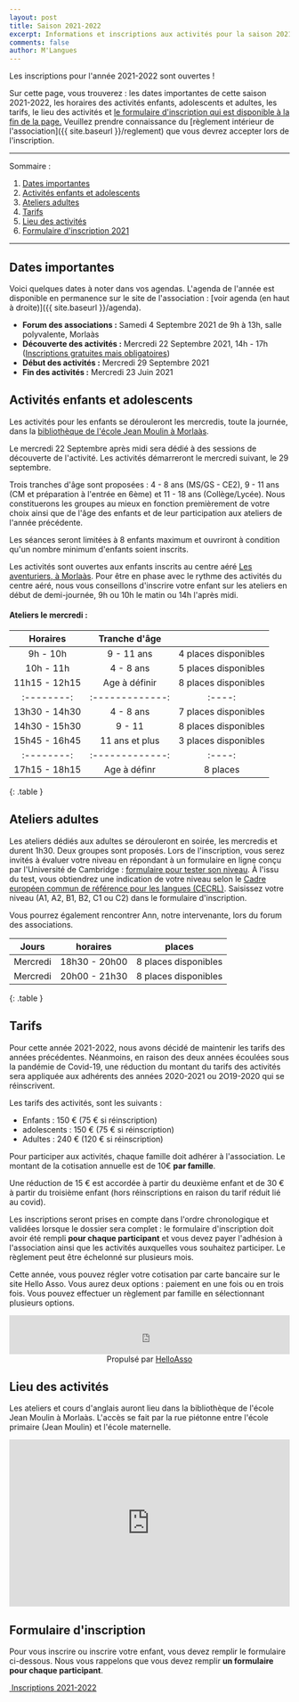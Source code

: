 ```yaml
---
layout: post
title: Saison 2021-2022
excerpt: Informations et inscriptions aux activités pour la saison 2021-2022
comments: false
author: M'Langues
---
```


Les inscriptions pour l'année 2021-2022 sont ouvertes !

Sur cette page, vous trouverez : les dates importantes de cette saison 2021-2022,
les horaires des activités enfants, adolescents et adultes, les tarifs, le lieu
des activités et [le formulaire d'inscription qui est disponible à la fin de la page.](#formulaire-dinscription)
Veuillez prendre connaissance du
[règlement intérieur de l'association]({{ site.baseurl }}/reglement) que vous
devrez accepter lors de l'inscription.

---

Sommaire :

1. [Dates importantes](#dates-importantes)
2. [Activités enfants et adolescents](#activités-enfants-et-adolescents)
3. [Ateliers adultes](#ateliers-adultes)
4. [Tarifs](#tarifs)
5. [Lieu des activités](#lieu-des-activités)
6. [Formulaire d'inscription 2021](#formulaire-dinscription)

---

## Dates importantes

Voici quelques dates à noter dans vos agendas. L'agenda de l'année est disponible
en permanence sur le site de l'association : [voir agenda (en haut à droite)]({{ site.baseurl }}/agenda).

* **Forum des associations :** Samedi 4 Septembre 2021 de 9h à 13h, salle polyvalente, Morlaàs
* **Découverte des activités :** Mercredi 22 Septembre 2021, 14h - 17h ([Inscriptions gratuites mais obligatoires](https://doodle.com/poll/b5tsxqu2tgpgd9i6?utm_source=poll&utm_medium=link))
* **Début des activités :** Mercredi 29 Septembre 2021
* **Fin des activités :** Mercredi 23 Juin 2021

## Activités enfants et adolescents

Les activités pour les enfants se dérouleront les mercredis, toute la journée,
dans la [bibliothèque de l'école Jean Moulin à Morlaàs](#lieu-des-activités).

Le mercredi 22 Septembre après midi sera dédié à des sessions de découverte
de l'activité. Les activités démarreront le mercredi suivant, le 29 septembre.

Trois tranches d'âge sont proposées : 4 - 8 ans (MS/GS - CE2), 9 - 11 ans (CM et
préparation à l'entrée en 6ème) et 11 - 18 ans (Collège/Lycée). 
Nous constituerons les groupes au mieux en 
fonction premièrement de votre choix ainsi que de l'âge des enfants et de leur
participation aux ateliers de l'année précédente.

Les séances seront limitées à 8 enfants maximum et ouvriront à condition qu'un
nombre minimum d'enfants soient inscrits.

Les activités sont ouvertes aux enfants inscrits au centre aéré
[Les aventuriers, à Morlaàs](http://www.cc-paysdemorlaas.fr/index.php/enfance-jeunesse/les-aventuriers). Pour être en phase avec le rythme des activités du
centre aéré, nous vous conseillons d'inscrire votre enfant sur les ateliers en
début de demi-journée, 9h ou 10h le matin ou 14h l'après midi.

#### Ateliers le mercredi :

| Horaires | Tranche d'âge |      |
|:--------:|:-------------:|:----:|
| 9h - 10h  | 9 - 11 ans | 4 places disponibles |
| 10h - 11h | 4 - 8 ans  | 5 places disponibles |
| 11h15 - 12h15 | Age à définir | 8 places disponibles |
|:--------:|:-------------:|:----:|
| 13h30 - 14h30 | 4 - 8 ans | 7 places disponibles |
| 14h30 - 15h30 | 9 - 11 | 8 places disponibles |
| 15h45 - 16h45 | 11 ans et plus | 3 places disponibles |
|:--------:|:-------------:|:----:|
| 17h15 - 18h15 | Age à définr | 8 places|
{: .table }


## Ateliers adultes

Les ateliers dédiés aux adultes se dérouleront en soirée, les mercredis et durent
1h30. Deux groupes sont proposés. Lors de l'inscription, vous serez invités à
évaluer votre niveau en répondant à un formulaire en ligne conçu par l'Université
de Cambridge : [formulaire pour tester son niveau](https://www.cambridgeenglish.org/fr/test-your-english/).
À l'issu du test, vous obtiendrez une indication de votre niveau selon le
[Cadre européen commun de référence pour les langues (CECRL)](http://www.cambridgeenglish.org/fr/exams-and-qualifications/cefr/).
Saisissez votre niveau (A1, A2, B1, B2, C1 ou C2) dans le formulaire d'inscription.

Vous pourrez également rencontrer Ann, notre intervenante, lors du forum des 
associations.

| Jours | horaires | places |
|:--------:|:-------------:|:----:|
| Mercredi | 18h30 - 20h00  | 8 places disponibles |
| Mercredi | 20h00 - 21h30  | 8 places disponibles |
{: .table }

## Tarifs

Pour cette année 2021-2022, nous avons décidé de maintenir les tarifs des 
années précédentes. Néanmoins, en raison des deux années écoulées sous la
pandémie de Covid-19, une réduction du montant du tarifs des activités
sera appliquée aux adhérents des années 2020-2021 ou 2O19-2020 qui se réinscrivent.

Les tarifs des activités, sont les suivants :

* Enfants : 150 € (75 € si réinscription)
* adolescents : 150 € (75 € si réinscription)
* Adultes : 240 € (120 € si réinscription)

Pour participer aux activités, chaque famille doit adhérer à l'association. Le
montant de la cotisation annuelle est de 10€ **par famille**. 

Une réduction de 15 € est accordée à partir du deuxième enfant et 
de 30 € à partir du troisième enfant (hors réinscriptions en raison du tarif
réduit lié au covid).

Les inscriptions seront prises en compte dans l'ordre chronologique et validées
lorsque le dossier sera complet : le formulaire d'inscription doit avoir été rempli
**pour chaque participant** et vous devez payer l'adhésion à l'association
ainsi que les activités auxquelles vous souhaitez participer. Le règlement peut
être échelonné sur plusieurs mois.

Cette année, vous pouvez régler votre cotisation par carte bancaire sur
le site Hello Asso. Vous aurez deux options : paiement en une fois ou en
trois fois. Vous pouvez effectuer un règlement par famille en sélectionnant
plusieurs options.

<iframe id="haWidget" allowtransparency="true" src="https://www.helloasso.com/associations/m-langues/adhesions/inscriptions-2021-2022-1/widget-bouton" style="width:100%;height:70px;border:none;"></iframe><div style="width:100%;text-align:center;">Propulsé par <a href="https://www.helloasso.com" rel="nofollow">HelloAsso</a></div>

## Lieu des activités

Les ateliers et cours d'anglais auront lieu dans la bibliothèque de l'école
Jean Moulin à Morlaàs. L'accès se fait par la rue piétonne entre l'école
primaire (Jean Moulin) et l'école maternelle.

<iframe width="100%" height="300px" frameborder="0" allowfullscreen src="https://umap.openstreetmap.fr/fr/map/mlangues_358859?scaleControl=false&miniMap=false&scrollWheelZoom=true&zoomControl=true&allowEdit=false&moreControl=true&searchControl=null&tilelayersControl=null&embedControl=null&datalayersControl=true&onLoadPanel=undefined&captionBar=false"></iframe>

## Formulaire d'inscription

Pour vous inscrire ou inscrire votre enfant, vous devez remplir le
formulaire ci-dessous. Nous vous rappelons que vous devez remplir
**un formulaire pour chaque participant**.

<p class="text-center">
    <a href="{{ site.baseurl }}/inscriptions " role="button" class="btn btn-lg btn-success" aria-label="Remove">
        <span class="far fa-check-circle" aria-hidden="true"></span>
        &nbsp;Inscriptions 2021-2022
    </a>
</p>
